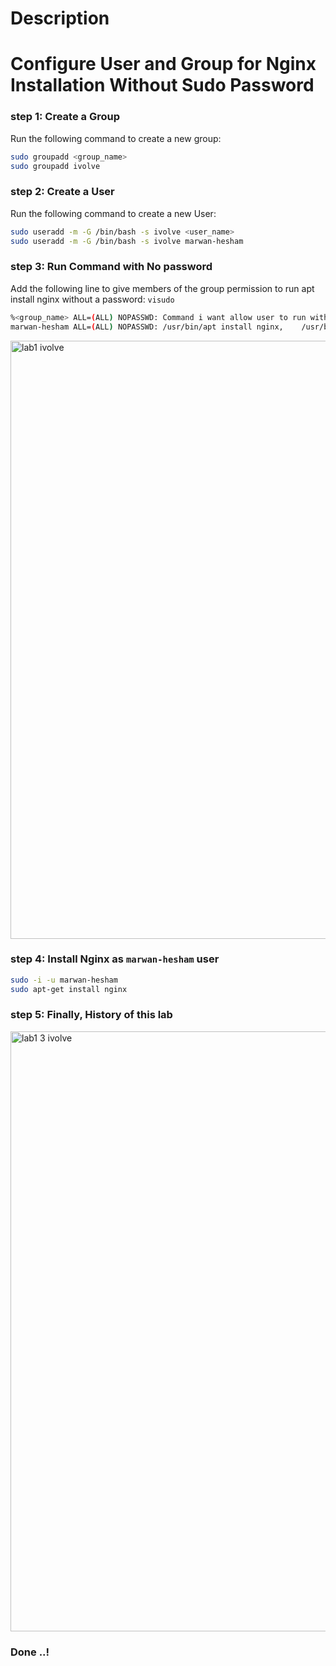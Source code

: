 # Description
# Configure User and Group for Nginx Installation Without Sudo Password

### step 1: Create a Group
Run the following command to create a new group:
```bash
sudo groupadd <group_name>
sudo groupadd ivolve
```

### step 2: Create a User
Run the following command to create a new User:
```bash
sudo useradd -m -G /bin/bash -s ivolve <user_name>
sudo useradd -m -G /bin/bash -s ivolve marwan-hesham
```

### step 3: Run Command with No password
Add the following line to give members of the group permission to run apt install nginx without a password: `visudo`
```bash
%<group_name> ALL=(ALL) NOPASSWD: Command i want allow user to run with No password
marwan-hesham ALL=(ALL) NOPASSWD: /usr/bin/apt install nginx,    /usr/bin/apt-get install nginx
```


<img width="957" alt="lab1 ivolve" src="https://github.com/user-attachments/assets/acbe2f1f-098c-41d4-9354-76a2a344a017">

### step 4: Install Nginx as `marwan-hesham` user
```bash
sudo -i -u marwan-hesham
sudo apt-get install nginx
```

### step 5: Finally, History of this lab


<img width="960" alt="lab1 3 ivolve" src="https://github.com/user-attachments/assets/66fd26ae-20bf-4317-80cd-4a20211acd95">

### Done ..!

